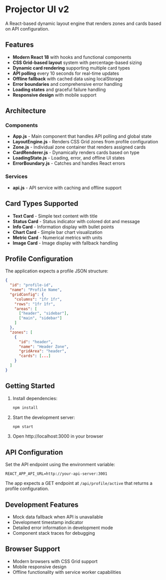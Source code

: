 # Projector UI v2

A React-based dynamic layout engine that renders zones and cards based on API configuration.

## Features

- **Modern React 18** with hooks and functional components
- **CSS Grid-based layout** system with percentage-based sizing
- **Dynamic card rendering** supporting multiple card types
- **API polling** every 10 seconds for real-time updates
- **Offline fallback** with cached data using localStorage
- **Error boundaries** and comprehensive error handling
- **Loading states** and graceful failure handling
- **Responsive design** with mobile support

## Architecture

### Components

- **App.js** - Main component that handles API polling and global state
- **LayoutEngine.js** - Renders CSS Grid zones from profile configuration
- **Zone.js** - Individual zone container that renders assigned cards
- **CardRenderer.js** - Dynamically renders cards based on type
- **LoadingState.js** - Loading, error, and offline UI states
- **ErrorBoundary.js** - Catches and handles React errors

### Services

- **api.js** - API service with caching and offline support

## Card Types Supported

- **Text Card** - Simple text content with title
- **Status Card** - Status indicator with colored dot and message
- **Info Card** - Information display with bullet points
- **Chart Card** - Simple bar chart visualization
- **Metric Card** - Numerical metrics with units
- **Image Card** - Image display with fallback handling

## Profile Configuration

The application expects a profile JSON structure:

```json
{
  "id": "profile-id",
  "name": "Profile Name",
  "gridConfig": {
    "columns": "1fr 1fr",
    "rows": "1fr 1fr",
    "areas": [
      ["header", "sidebar"],
      ["main", "sidebar"]
    ]
  },
  "zones": [
    {
      "id": "header",
      "name": "Header Zone",
      "gridArea": "header",
      "cards": [...]
    }
  ]
}
```

## Getting Started

1. Install dependencies:
   ```bash
   npm install
   ```

2. Start the development server:
   ```bash
   npm start
   ```

3. Open http://localhost:3000 in your browser

## API Configuration

Set the API endpoint using the environment variable:
```
REACT_APP_API_URL=http://your-api-server:3001
```

The app expects a GET endpoint at `/api/profile/active` that returns a profile configuration.

## Development Features

- Mock data fallback when API is unavailable
- Development timestamp indicator
- Detailed error information in development mode
- Component stack traces for debugging

## Browser Support

- Modern browsers with CSS Grid support
- Mobile responsive design
- Offline functionality with service worker capabilities